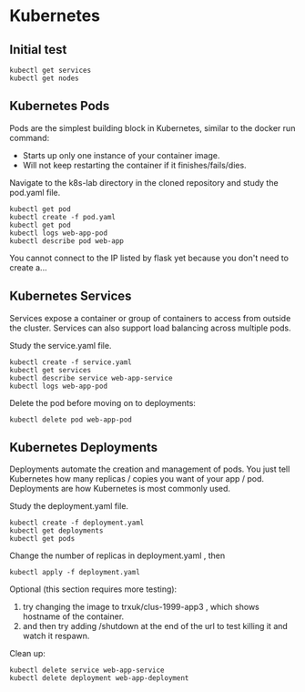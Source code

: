 # Kubernetes 
## Initial test
    kubectl get services
    kubectl get nodes

## Kubernetes Pods
Pods are the simplest building block in Kubernetes, similar to the docker run command:
* Starts up only one instance of your container image.
* Will not keep restarting the container if it finishes/fails/dies.

Navigate to the k8s-lab directory in the cloned repository and study the pod.yaml file.

    kubectl get pod
    kubectl create -f pod.yaml
    kubectl get pod
    kubectl logs web-app-pod
    kubectl describe pod web-app

You cannot connect to the IP listed by flask yet because you don't need to create a...

## Kubernetes Services
Services expose a container or group of containers to access from outside the cluster. Services can also support load balancing across multiple pods.

Study the service.yaml file.

    kubectl create -f service.yaml
    kubectl get services
    kubectl describe service web-app-service
    kubectl logs web-app-pod

Delete the pod before moving on to deployments:

    kubectl delete pod web-app-pod

## Kubernetes Deployments
Deployments automate the creation and management of pods. You just tell Kubernetes how many replicas / copies you want of your app / pod. Deployments are how Kubernetes is most commonly used.

Study the deployment.yaml file.

    kubectl create -f deployment.yaml
    kubectl get deployments
    kubectl get pods

Change the number of replicas in deployment.yaml , then

    kubectl apply -f deployment.yaml

Optional (this section requires more testing): 
1. try changing the image to trxuk/clus-1999-app3 , which shows hostname of the container.
2. and then try adding /shutdown at the end of the url to test killing it and watch it respawn.

Clean up:

    kubectl delete service web-app-service
    kubectl delete deployment web-app-deployment
